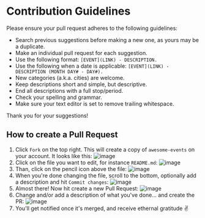 # Contribution Guidelines

Please ensure your pull request adheres to the following guidelines:

- Search previous suggestions before making a new one, as yours may be a duplicate.
- Make an individual pull request for each suggestion.
- Use the following format: `[EVENT](LINK) - DESCRIPTION.`
- Use the following when a date is applicable: `[EVENT](LINK) - DESCRIPTION (MONTH DAY# - DAY#).`
- New categories (a.k.a. cities) are welcome.
- Keep descriptions short and simple, but descriptive.
- End all descriptions with a full stop/period.
- Check your spelling and grammar.
- Make sure your text editor is set to remove trailing whitespace.

Thank you for your suggestions!


## How to create a Pull Request

1. Click `Fork` on the top right. This will create a copy of `awesome-events` on your account. It looks like this: ![image](https://cloud.githubusercontent.com/assets/238946/23306915/c1f066fe-faa5-11e6-933d-cdd2fce1178c.png)
2. Click on the file you want to edit, for instance `README.md`: ![image](https://cloud.githubusercontent.com/assets/238946/23307189/f4e40f74-faa6-11e6-8977-e2111907647b.png)
3. Than, click on the pencil icon above the file: ![image](https://cloud.githubusercontent.com/assets/238946/23307211/0a77849c-faa7-11e6-9fee-50b97edaf548.png)
4. When you're done changing the file, scroll to the bottom, optionally add a description and hit `Commit changes`: ![image](https://cloud.githubusercontent.com/assets/238946/23307255/2a603ede-faa7-11e6-81f1-f62b45a3ad7b.png)
5. Almost there! Now hit create a new Pull Request: ![image](https://cloud.githubusercontent.com/assets/238946/23307323/57a53c96-faa7-11e6-9849-dc7226a6a88d.png)
6. Change and/or add a description of what you've done... and create the PR: ![image](https://cloud.githubusercontent.com/assets/238946/23307421/c78bbdfa-faa7-11e6-8aa5-2522b74541e2.png)
6. You'll get notified once it's merged, and receive ethernal gratitude ✌️
